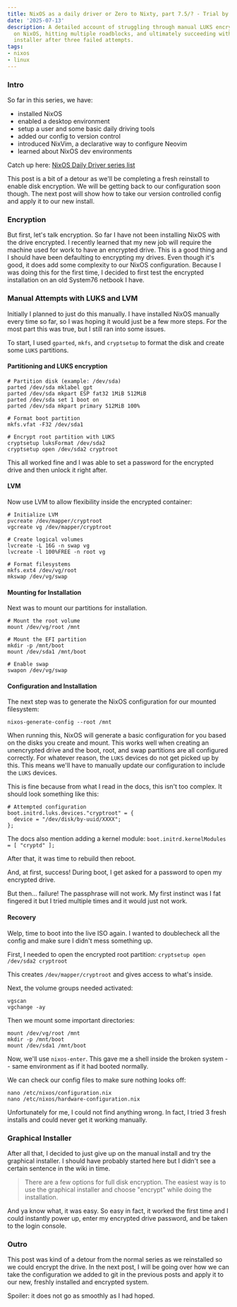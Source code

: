 ```yaml
---
title: NixOS as a daily driver or Zero to Nixty, part 7.5/? - Trial by Encrypted Fire
date: '2025-07-13'
description: A detailed account of struggling through manual LUKS encryption setup
  on NixOS, hitting multiple roadblocks, and ultimately succeeding with the graphical
  installer after three failed attempts.
tags:
- nixos
- linux
---
```


### Intro

So far in this series, we have:
- installed NixOS
- enabled a desktop environment
- setup a user and some basic daily driving tools
- added our config to version control
- introduced NixVim, a declarative way to configure Neovim
- learned about NixOS dev environments

Catch up here:
[NixOS Daily Driver series list](/tags/nixos)


This post is a bit of a detour as we'll be completing a fresh reinstall
to enable disk encryption. We will be getting back to our configuration soon
though. The next post will show how to take our version controlled config
and apply it to our new install.

### Encryption

But first, let's talk encryption. So far I have not been installing NixOS with
the drive encrypted. I recently learned that my new job will require the machine
used for work to have an encrypted drive. This is a good thing and I should
have been defaulting to encrypting my drives. Even though it's good, it does
add some complexity to our NixOS configuration. Because I was doing this for
the first time, I decided to first test the encrypted installation on an old
System76 netbook I have.

### Manual Attempts with LUKS and LVM

Initially I planned to just do this manually. I have installed NixOS manually
every time so far, so I was hoping it would just be a few more steps. For the
most part this was true, but I still ran into some issues.

To start, I used `gparted`, `mkfs`, and `cryptsetup` to format the disk
and create some `LUKS` partitions.

#### Partitioning and LUKS encryption

```
# Partition disk (example: /dev/sda)
parted /dev/sda mklabel gpt
parted /dev/sda mkpart ESP fat32 1MiB 512MiB
parted /dev/sda set 1 boot on
parted /dev/sda mkpart primary 512MiB 100%

# Format boot partition
mkfs.vfat -F32 /dev/sda1

# Encrypt root partition with LUKS
cryptsetup luksFormat /dev/sda2
cryptsetup open /dev/sda2 cryptroot

```

This all worked fine and I was able to set a password for the encrypted drive
and then unlock it right after.

#### LVM

Now use LVM to allow flexibility inside the encrypted container:

```
# Initialize LVM
pvcreate /dev/mapper/cryptroot
vgcreate vg /dev/mapper/cryptroot

# Create logical volumes
lvcreate -L 16G -n swap vg
lvcreate -l 100%FREE -n root vg

# Format filesystems
mkfs.ext4 /dev/vg/root
mkswap /dev/vg/swap
```

#### Mounting for Installation

Next was to mount our partitions for installation.

```
# Mount the root volume
mount /dev/vg/root /mnt

# Mount the EFI partition
mkdir -p /mnt/boot
mount /dev/sda1 /mnt/boot

# Enable swap
swapon /dev/vg/swap
```

#### Configuration and Installation

The next step was to generate the NixOS configuration for our mounted filesystem:

`nixos-generate-config --root /mnt`

When running this, NixOS will generate a basic configuration for you based on
the disks you create and mount. This works well when creating an unencrypted
drive and the boot, root, and swap partitions are all configured correctly. For
whatever reason, the `LUKS` devices do not get picked up by this. This means
we'll have to manually update our configuration to include the `LUKS` devices.

This is fine because from what I read in the docs, this isn't too complex. It
should look something like this:
```
# Attempted configuration
boot.initrd.luks.devices."cryptroot" = {
  device = "/dev/disk/by-uuid/XXXX";
};
```

The docs also mention adding a kernel module:
`boot.initrd.kernelModules = [ "cryptd" ];`

After that, it was time to rebuild then reboot.

And, at first, success! During boot, I get asked for a password to open my
encrypted drive.

But then... failure! The passphrase will not work. My first instinct was I fat
fingered it but I tried multiple times and it would just not work.

#### Recovery

Welp, time to boot into the live ISO again. I wanted to doublecheck all the
config and make sure I didn't mess something up.

First, I needed to open the encrypted root partition:
`cryptsetup open /dev/sda2 cryptroot`

This creates `/dev/mapper/cryptroot` and gives access to what's inside.

Next, the volume groups needed activated:
```
vgscan
vgchange -ay
```

Then we mount some important directories:
```
mount /dev/vg/root /mnt
mkdir -p /mnt/boot
mount /dev/sda1 /mnt/boot
```

Now, we'll use `nixos-enter`. This gave me a shell inside the broken system --
same environment as if it had booted normally.

We can check our config files to make sure nothing looks off:
```
nano /etc/nixos/configuration.nix
nano /etc/nixos/hardware-configuration.nix
```

Unfortunately for me, I could not find anything wrong. In fact, I tried 3 fresh
installs and could never get it working manually.

### Graphical Installer

After all that, I decided to just give up on the manual install and try the
graphical installer. I should have probably started here but I didn't see a
certain sentence in the wiki in time.

> There are a few options for full disk encryption. The easiest way is to use
> the graphical installer and choose "encrypt" while doing the installation.

And ya know what, it was easy. So easy in fact, it worked the first time and I
could instantly power up, enter my encrypted drive password, and be taken to
the login console.

### Outro

This post was kind of a detour from the normal series as we reinstalled
so we could encrypt the drive. In the next post, I will be going over how
we can take the configuration we added to git in the previous posts and apply
it to our new, freshly installed and encrypted system.

Spoiler: it does not go as smoothly as I had hoped.
